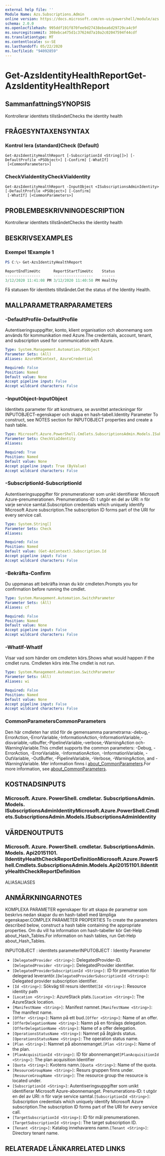 ```yaml
---
external help file: ''
Module Name: Azs.Subscriptions.Admin
online version: https://docs.microsoft.com/en-us/powershell/module/azs.subscriptions.admin/get-azsidentityhealthreport
schema: 2.0.0
ms.openlocfilehash: 995ddf191f870fee9d27438ebea6d29729ca4c9f
ms.sourcegitcommit: 308ebca475d1c37624d7a10a2c02047594f44cdf
ms.translationtype: MT
ms.contentlocale: sv-SE
ms.lasthandoff: 05/22/2020
ms.locfileid: "94092859"
---
```

# <span data-ttu-id="e335f-101">Get-AzsIdentityHealthReport</span><span class="sxs-lookup"><span data-stu-id="e335f-101">Get-AzsIdentityHealthReport</span></span>

## <span data-ttu-id="e335f-102">Sammanfattning</span><span class="sxs-lookup"><span data-stu-id="e335f-102">SYNOPSIS</span></span>
<span data-ttu-id="e335f-103">Kontrollerar identitets tillståndet</span><span class="sxs-lookup"><span data-stu-id="e335f-103">Checks the identity health</span></span>

## <span data-ttu-id="e335f-104">FRÅGESYNTAXEN</span><span class="sxs-lookup"><span data-stu-id="e335f-104">SYNTAX</span></span>

### <span data-ttu-id="e335f-105">Kontrol lera (standard)</span><span class="sxs-lookup"><span data-stu-id="e335f-105">Check (Default)</span></span>
```
Get-AzsIdentityHealthReport [-SubscriptionId <String[]>] [-DefaultProfile <PSObject>] [-Confirm] [-WhatIf]
 [<CommonParameters>]
```

### <span data-ttu-id="e335f-106">CheckViaIdentity</span><span class="sxs-lookup"><span data-stu-id="e335f-106">CheckViaIdentity</span></span>
```
Get-AzsIdentityHealthReport -InputObject <ISubscriptionsAdminIdentity> [-DefaultProfile <PSObject>] [-Confirm]
 [-WhatIf] [<CommonParameters>]
```

## <span data-ttu-id="e335f-107">PROBLEMBESKRIVNING</span><span class="sxs-lookup"><span data-stu-id="e335f-107">DESCRIPTION</span></span>
<span data-ttu-id="e335f-108">Kontrollerar identitets tillståndet</span><span class="sxs-lookup"><span data-stu-id="e335f-108">Checks the identity health</span></span>

## <span data-ttu-id="e335f-109">BESKRIVS</span><span class="sxs-lookup"><span data-stu-id="e335f-109">EXAMPLES</span></span>

### <span data-ttu-id="e335f-110">Exempel 1</span><span class="sxs-lookup"><span data-stu-id="e335f-110">Example 1</span></span>
```powershell
PS C:\> Get-AzsIdentityHealthReport

ReportEndTimeUtc      ReportStartTimeUtc    Status 
----------------      ------------------    ------ 
3/12/2020 11:41:08 PM 3/12/2020 11:40:50 PM Healthy
```

<span data-ttu-id="e335f-111">Få statusen för identitets tillståndet.</span><span class="sxs-lookup"><span data-stu-id="e335f-111">Get the status of the Identity Health.</span></span>

## <span data-ttu-id="e335f-112">MALLPARAMETRAR</span><span class="sxs-lookup"><span data-stu-id="e335f-112">PARAMETERS</span></span>

### <span data-ttu-id="e335f-113">-DefaultProfile</span><span class="sxs-lookup"><span data-stu-id="e335f-113">-DefaultProfile</span></span>
<span data-ttu-id="e335f-114">Autentiseringsuppgifter, konto, klient organisation och abonnemang som används för kommunikation med Azure.</span><span class="sxs-lookup"><span data-stu-id="e335f-114">The credentials, account, tenant, and subscription used for communication with Azure.</span></span>

```yaml
Type: System.Management.Automation.PSObject
Parameter Sets: (All)
Aliases: AzureRMContext, AzureCredential

Required: False
Position: Named
Default value: None
Accept pipeline input: False
Accept wildcard characters: False

```

### <span data-ttu-id="e335f-115">-InputObject</span><span class="sxs-lookup"><span data-stu-id="e335f-115">-InputObject</span></span>
<span data-ttu-id="e335f-116">Identitets parameter för att konstruera, se avsnittet anteckningar för INPUTOBJECT-egenskaper och skapa en hash-tabell.</span><span class="sxs-lookup"><span data-stu-id="e335f-116">Identity Parameter To construct, see NOTES section for INPUTOBJECT properties and create a hash table.</span></span>

```yaml
Type: Microsoft.Azure.PowerShell.Cmdlets.SubscriptionsAdmin.Models.ISubscriptionsAdminIdentity
Parameter Sets: CheckViaIdentity
Aliases:

Required: True
Position: Named
Default value: None
Accept pipeline input: True (ByValue)
Accept wildcard characters: False

```

### <span data-ttu-id="e335f-117">-SubscriptionId</span><span class="sxs-lookup"><span data-stu-id="e335f-117">-SubscriptionId</span></span>
<span data-ttu-id="e335f-118">Autentiseringsuppgifter för prenumerationer som unikt identifierar Microsoft Azure-prenumerationen. Prenumerations-ID: t utgör en del av URI: n för varje service samtal.</span><span class="sxs-lookup"><span data-stu-id="e335f-118">Subscription credentials which uniquely identify Microsoft Azure subscription.The subscription ID forms part of the URI for every service call.</span></span>

```yaml
Type: System.String[]
Parameter Sets: Check
Aliases:

Required: False
Position: Named
Default value: (Get-AzContext).Subscription.Id
Accept pipeline input: False
Accept wildcard characters: False

```

### <span data-ttu-id="e335f-119">-Bekräfta</span><span class="sxs-lookup"><span data-stu-id="e335f-119">-Confirm</span></span>
<span data-ttu-id="e335f-120">Du uppmanas att bekräfta innan du kör cmdleten.</span><span class="sxs-lookup"><span data-stu-id="e335f-120">Prompts you for confirmation before running the cmdlet.</span></span>

```yaml
Type: System.Management.Automation.SwitchParameter
Parameter Sets: (All)
Aliases: cf

Required: False
Position: Named
Default value: None
Accept pipeline input: False
Accept wildcard characters: False

```

### <span data-ttu-id="e335f-121">-WhatIf</span><span class="sxs-lookup"><span data-stu-id="e335f-121">-WhatIf</span></span>
<span data-ttu-id="e335f-122">Visar vad som händer om cmdleten körs.</span><span class="sxs-lookup"><span data-stu-id="e335f-122">Shows what would happen if the cmdlet runs.</span></span>
<span data-ttu-id="e335f-123">Cmdleten körs inte.</span><span class="sxs-lookup"><span data-stu-id="e335f-123">The cmdlet is not run.</span></span>

```yaml
Type: System.Management.Automation.SwitchParameter
Parameter Sets: (All)
Aliases: wi

Required: False
Position: Named
Default value: None
Accept pipeline input: False
Accept wildcard characters: False

```

### <span data-ttu-id="e335f-124">CommonParameters</span><span class="sxs-lookup"><span data-stu-id="e335f-124">CommonParameters</span></span>
<span data-ttu-id="e335f-125">Den här cmdleten har stöd för de gemensamma parametrarna:-debug,-ErrorAction,-ErrorVariable,-InformationAction,-InformationVariable,-disvariable,-utbuffer,-PipelineVariable,-verbose,-WarningAction och-WarningVariable.</span><span class="sxs-lookup"><span data-stu-id="e335f-125">This cmdlet supports the common parameters: -Debug, -ErrorAction, -ErrorVariable, -InformationAction, -InformationVariable, -OutVariable, -OutBuffer, -PipelineVariable, -Verbose, -WarningAction, and -WarningVariable.</span></span> <span data-ttu-id="e335f-126">Mer information finns i [about_CommonParameters](http://go.microsoft.com/fwlink/?LinkID=113216).</span><span class="sxs-lookup"><span data-stu-id="e335f-126">For more information, see [about_CommonParameters](http://go.microsoft.com/fwlink/?LinkID=113216).</span></span>

## <span data-ttu-id="e335f-127">KOSTNADS</span><span class="sxs-lookup"><span data-stu-id="e335f-127">INPUTS</span></span>

### <span data-ttu-id="e335f-128">Microsoft. Azure. PowerShell. cmdletar. SubscriptionsAdmin. Models. ISubscriptionsAdminIdentity</span><span class="sxs-lookup"><span data-stu-id="e335f-128">Microsoft.Azure.PowerShell.Cmdlets.SubscriptionsAdmin.Models.ISubscriptionsAdminIdentity</span></span>

## <span data-ttu-id="e335f-129">VÄRDEN</span><span class="sxs-lookup"><span data-stu-id="e335f-129">OUTPUTS</span></span>

### <span data-ttu-id="e335f-130">Microsoft. Azure. PowerShell. cmdletar. SubscriptionsAdmin. Models. Api20151101. IIdentityHealthCheckReportDefinition</span><span class="sxs-lookup"><span data-stu-id="e335f-130">Microsoft.Azure.PowerShell.Cmdlets.SubscriptionsAdmin.Models.Api20151101.IIdentityHealthCheckReportDefinition</span></span>

<span data-ttu-id="e335f-131">ALIAS</span><span class="sxs-lookup"><span data-stu-id="e335f-131">ALIASES</span></span>

## <span data-ttu-id="e335f-132">ANMÄRKNINGAR</span><span class="sxs-lookup"><span data-stu-id="e335f-132">NOTES</span></span>

<span data-ttu-id="e335f-133">KOMPLEXA PARAMETER egenskaper för att skapa de parametrar som beskrivs nedan skapar du en hash-tabell med lämpliga egenskaper.</span><span class="sxs-lookup"><span data-stu-id="e335f-133">COMPLEX PARAMETER PROPERTIES To create the parameters described below, construct a hash table containing the appropriate properties.</span></span> <span data-ttu-id="e335f-134">Om du vill ha information om hash-tabeller kör Get-Help about_Hash_Tables.</span><span class="sxs-lookup"><span data-stu-id="e335f-134">For information on hash tables, run Get-Help about_Hash_Tables.</span></span>

<span data-ttu-id="e335f-135">INPUTOBJECT <ISubscriptionsAdminIdentity> : identitets parameter</span><span class="sxs-lookup"><span data-stu-id="e335f-135">INPUTOBJECT <ISubscriptionsAdminIdentity>: Identity Parameter</span></span>
  - <span data-ttu-id="e335f-136">`[DelegatedProvider <String>]`: DelegatedProvider-ID.</span><span class="sxs-lookup"><span data-stu-id="e335f-136">`[DelegatedProvider <String>]`: DelegatedProvider identifier.</span></span>
  - <span data-ttu-id="e335f-137">`[DelegatedProviderSubscriptionId <String>]`: ID för prenumeration för delegerad leverantör.</span><span class="sxs-lookup"><span data-stu-id="e335f-137">`[DelegatedProviderSubscriptionId <String>]`: Delegated provider subscription identifier.</span></span>
  - <span data-ttu-id="e335f-138">`[Id <String>]`: Sökväg till resurs identitet</span><span class="sxs-lookup"><span data-stu-id="e335f-138">`[Id <String>]`: Resource identity path</span></span>
  - <span data-ttu-id="e335f-139">`[Location <String>]`: AzureStack plats.</span><span class="sxs-lookup"><span data-stu-id="e335f-139">`[Location <String>]`: The AzureStack location.</span></span>
  - <span data-ttu-id="e335f-140">`[ManifestName <String>]`: Manifest namnet.</span><span class="sxs-lookup"><span data-stu-id="e335f-140">`[ManifestName <String>]`: The manifest name.</span></span>
  - <span data-ttu-id="e335f-141">`[Offer <String>]`: Namn på ett bud.</span><span class="sxs-lookup"><span data-stu-id="e335f-141">`[Offer <String>]`: Name of an offer.</span></span>
  - <span data-ttu-id="e335f-142">`[OfferDelegationName <String>]`: Namn på en förslags delegation.</span><span class="sxs-lookup"><span data-stu-id="e335f-142">`[OfferDelegationName <String>]`: Name of a offer delegation.</span></span>
  - <span data-ttu-id="e335f-143">`[OperationsStatusName <String>]`: Namnet på åtgärds status.</span><span class="sxs-lookup"><span data-stu-id="e335f-143">`[OperationsStatusName <String>]`: The operation status name.</span></span>
  - <span data-ttu-id="e335f-144">`[Plan <String>]`: Namnet på abonnemanget.</span><span class="sxs-lookup"><span data-stu-id="e335f-144">`[Plan <String>]`: Name of the plan.</span></span>
  - <span data-ttu-id="e335f-145">`[PlanAcquisitionId <String>]`: ID för abonnemanget</span><span class="sxs-lookup"><span data-stu-id="e335f-145">`[PlanAcquisitionId <String>]`: The plan acquisition Identifier</span></span>
  - <span data-ttu-id="e335f-146">`[Quota <String>]`: Kvotens namn.</span><span class="sxs-lookup"><span data-stu-id="e335f-146">`[Quota <String>]`: Name of the quota.</span></span>
  - <span data-ttu-id="e335f-147">`[ResourceGroupName <String>]`: Resurs gruppen finns under.</span><span class="sxs-lookup"><span data-stu-id="e335f-147">`[ResourceGroupName <String>]`: The resource group the resource is located under.</span></span>
  - <span data-ttu-id="e335f-148">`[SubscriptionId <String>]`: Autentiseringsuppgifter som unikt identifierar Microsoft Azure-abonnemanget. Prenumerations-ID: t utgör en del av URI: n för varje service samtal.</span><span class="sxs-lookup"><span data-stu-id="e335f-148">`[SubscriptionId <String>]`: Subscription credentials which uniquely identify Microsoft Azure subscription.The subscription ID forms part of the URI for every service call.</span></span>
  - <span data-ttu-id="e335f-149">`[TargetSubscriptionId <String>]`: ID för mål prenumerationen.</span><span class="sxs-lookup"><span data-stu-id="e335f-149">`[TargetSubscriptionId <String>]`: The target subscription ID.</span></span>
  - <span data-ttu-id="e335f-150">`[Tenant <String>]`: Katalog innehavarens namn.</span><span class="sxs-lookup"><span data-stu-id="e335f-150">`[Tenant <String>]`: Directory tenant name.</span></span>

## <span data-ttu-id="e335f-151">RELATERADE LÄNKAR</span><span class="sxs-lookup"><span data-stu-id="e335f-151">RELATED LINKS</span></span>

